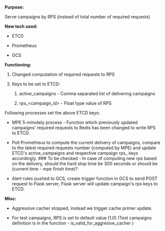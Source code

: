 **Purpose:**

Serve campaigns by RPS (instead of total number of required requests)

**New tech used:**

- ETCD

- Prometheus

- GCS

**Functioning:**

1.  Changed computation of required requests to RPS

2.  Keys to be set to ETCD:

    1.  active_campaigns - Comma separated list of delivering campaigns

    2.  rps\_\<campaign_id\> - Float type value of RPS

Following processes set the above ETCD keys:

- MPE 5-minutely process - Function which previously updated campaigns\'
  required requests to Redis has been changed to write RPS to ETCD.

- Poll Prometheus to compute the current delivery of campaigns, compare
  to the latest required requests number (computed by MPE) and update
  ETCD's active_campaigns and respective campaign rps\_ keys
  accordingly. \### To be checked - In case of computing new rps based
  on the delivery, should the hard stop time be 300 seconds or should be
  (current time - mpe finish time)?

- Alert rules pushed to GCS, create trigger function in GCS to send POST
  request to Flask server, Flask server will update campaign's rps keys
  to ETCD.

**Misc:**

- Aggressive cacher stopped, instead we trigger cache primer update.

- For test campaigns, RPS is set to default value (1.0) (Test campaigns
  definition is in the function - is_valid_for_aggresive_cacher )
